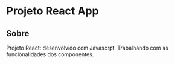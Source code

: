 <h1>Projeto React App</h1>

<h2>Sobre</h2>

<p>Projeto React: desenvolvido com Javascrpt. Trabalhando com as funcionalidades dos componentes.</p>

